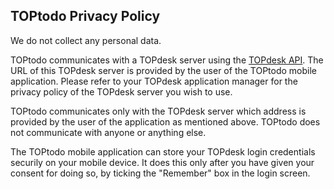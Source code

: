 ## TOPtodo Privacy Policy

We do not collect any personal data.

TOPtodo communicates with a TOPdesk server using the
[TOPdesk API](https://developers.topdesk.com/). The URL of
this TOPdesk server is provided by the user of the TOPtodo mobile
application. Please refer to your TOPdesk application manager for the
privacy policy of the TOPdesk server you wish to use.

TOPtodo communicates only with the TOPdesk server which address is
provided by the user of the application as mentioned above. TOPtodo
does not communicate with anyone or anything else.

The TOPtodo mobile application can store your TOPdesk login credentials
securily on your mobile device. It does this only after you have given
your consent for doing so, by ticking the "Remember" box in the login
screen.
